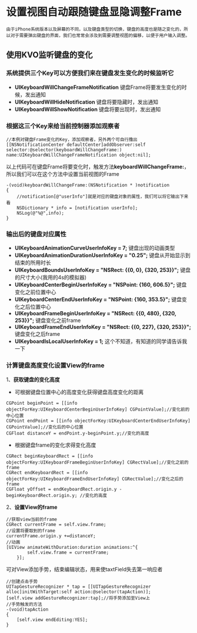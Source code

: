 # 设置视图自动跟随键盘显隐调整Frame
	由于iPhone系统版本以及屏幕的不同，以及键盘类型的切换，键盘的高度也是随之变化的，所以对于需要弹出键盘的界面，我们也常常会涉及到需要调整视图的偏移，以便于用户输入调整。
	
## 使用KVO监听键盘的变化

### **系统提供三个Key可以方便我们来在键盘发生变化的时候监听它**

* **UIKeyboardWillChangeFrameNotification**  键盘Frame将要发生变化的时候，发出通知
* **UIKeyboardWillHideNotification**  键盘将要隐藏时，发出通知
* **UIKeyboardWillShowNotification**  键盘将要出现时，发出通知

### **根据这三个Key来给当前控制器添加观察者**

```objc
//本例对键盘Frame变化的Key，添加观察者，另外两个可自行撸出
[[NSNotificationCenter defaultCenter]addObserver:self selector:@selector(keyboardWillChangeFrame:) name:UIKeyboardWillChangeFrameNotification object:nil];
```
以上代码可在键盘Frame将要变化时，触发方法**keyboardWillChangeFrame:**，所以我们可以在这个方法中设置当前视图的Frame

```objc
-(void)keyboardWillChangeFrame:(NSNotification * )notification
{
	//notification[@"userInfo"]就是对应的键盘对象的属性，我们可以将它输出下来看
    NSDictionary * info = [notification userInfo];
    NSLog(@"%@",info);
}
```


### **输出后的键盘对应属性**

* **UIKeyboardAnimationCurveUserInfoKey = 7;** 键盘出现的动画类型
* **UIKeyboardAnimationDurationUserInfoKey = "0.25";**  键盘从开始显示到结束的所用时长
* **UIKeyboardBoundsUserInfoKey = "NSRect: {{0, 0}, {320, 253}}";**  键盘的尺寸大小(我用的4s的模拟器)
* **UIKeyboardCenterBeginUserInfoKey = "NSPoint: {160, 606.5}";**  键盘变化之前位置中心
* **UIKeyboardCenterEndUserInfoKey = "NSPoint: {160, 353.5}";**  键盘变化之后位置中心
* **UIKeyboardFrameBeginUserInfoKey = "NSRect: {{0, 480}, {320, 253}}";**  键盘变化之前frame
* **UIKeyboardFrameEndUserInfoKey = "NSRect: {{0, 227}, {320, 253}}";**  键盘变化之后frame
* **UIKeyboardIsLocalUserInfoKey = 1;**  这个不知道，有知道的同学请告诉我一下

### **计算键盘高度变化设置View的frame**

1、**获取键盘的变化高度**

* 可根据键盘位置中心的高度变化获得键盘高度变化的距离


```objc
CGPoint beginPoint = [[info objectForKey:UIKeyboardCenterBeginUserInfoKey] CGPointValue];//变化前的中心位置
CGPoint endPoint = [[info objectForKey:UIKeyboardCenterEndUserInfoKey] CGPointValue];//变化后的中心位置
CGFloat distanceY = endPoint.y-beginPoint.y;//变化的高度
```

* 根据键盘frame的变化求得变化高度

```objc
CGRect beginKeyboardRect = [[info objectForKey:UIKeyboardFrameBeginUserInfoKey] CGRectValue];//变化之前的frame
CGRect endKeyboardRect = [[info objectForKey:UIKeyboardFrameEndUserInfoKey] CGRectValue];//变化之后的frame  
CGFloat yOffset = endKeyboardRect.origin.y - beginKeyboardRect.origin.y; //变化的高度
```

2、**设置View的frame**

```objc
//获取view当前的frame
CGRect currentFrame = self.view.frame;
//设置将要取到的frame
currentFrame.origin.y +=distanceY;
//动画
[UIView animateWithDuration:duration animations:^{
        self.view.frame = currentFrame;
    }];
```

可对View添加手势，结束编辑状态，用来使taxtField失去第一响应者

```objc
//创建点击手势
UITapGestureRecognizer * tap = [[UITapGestureRecognizer alloc]initWithTarget:self action:@selector(tapAction)];
[self.view addGestureRecognizer:tap];//将手势添加至View上
//手势触发的方法
-(void)tapAction
{
    [self.view endEditing:YES];
}
```


